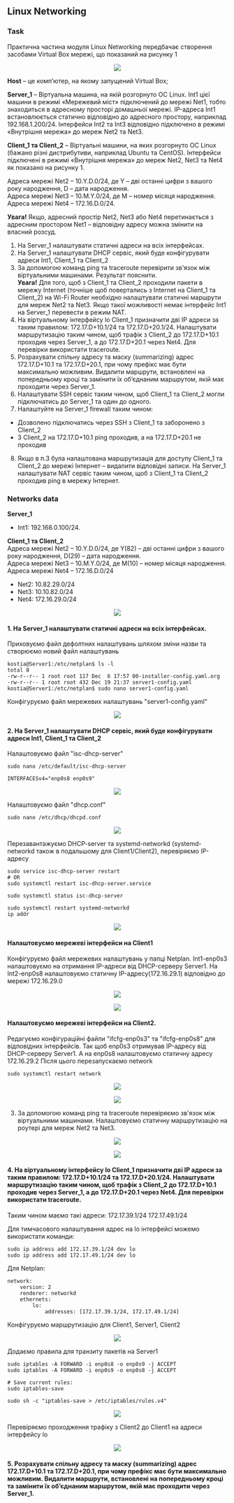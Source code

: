 ## Linux Networking
### Task
Практична частина модуля Linux Networking  передбачає створення засобами Virtual Box мережі, що показаний на рисунку 1
<p align="center">
  <img src="https://github.com/Gahoo82/EPAM-Home_Tasks/blob/main/Networks_using_Linux/Docs/NetworkTasc.Pic_1.png">
</p>
  
__Host__ – це комп’ютер, на якому запущений Virtual Box;

__Server_1__ – Віртуальна машина, на якій розгорнуто ОС Linux. Int1 цієї машини в режимі «Мережевий міст» підключений до мережі Net1, тобто знаходиться в адресному просторі домашньої мережі. IP-адреса Int1 встановлюється статично відповідно до адресного простору, наприклад 192.168.1.200/24. Інтерфейси Int2 та Int3 відповідно підключено в режимі «Внутрішня мережа» до мереж Net2 та Net3. 

__Client_1 та Client_2__ – Віртуальні машини, на яких розгорнуто ОС Linux (бажано різні дистрибутиви, наприклад Ubuntu та CentOS). Інтерфейси підключені в режимі «Внутрішня мережа» до мереж Net2, Net3 та Net4 як показано на рисунку 1. 

Адреса мережі Net2 – 10.Y.D.0/24, де Y – дві останні цифри з вашого року народження, D – дата народження.   
Адреса мережі Net3 – 10.M.Y.0/24, де M – номер місяця народження. \
Адреса мережі Net4 – 172.16.D.0/24.

__Увага!__ Якщо, адресний простір Net2, Net3 або Net4 перетинається з адресним 
простором Net1 – відповідну адресу можна змінити на власний розсуд. 
1. На Server_1 налаштувати статичні адреси на всіх інтерфейсах. 
2. На Server_1 налаштувати DHCP сервіс, який буде конфігурувати адреси Int1, Client_1 та Client_2 
3. За допомогою команд ping та traceroute перевірити зв'язок між віртуальними машинами. Результат пояснити. \
__Увага!__ Для того, щоб з Client_1 та Client_2 проходили пакети в мережу Internet (точніше щоб повертались з Internet на Client_1 та Client_2) на Wi-Fi Router необхідно налаштувати статичні маршрути для мереж Net2 та Net3. Якщо такої можливості немає інтерфейс Int1 на Server_1 перевести в режим NAT. 
4. На віртуальному інтерфейсу lo Client_1 призначити дві ІР адреси за таким правилом: 172.17.D+10.1/24 та 172.17.D+20.1/24. Налаштувати маршрутизацію таким чином, щоб трафік з Client_2 до 172.17.D+10.1 проходив через Server_1, а до 172.17.D+20.1 через Net4. Для перевірки використати traceroute. 
5. Розрахувати спільну адресу та маску (summarizing) адрес 172.17.D+10.1 та 172.17.D+20.1, при чому префікс має бути максимально можливим. Видалити маршрути, встановлені на попередньому кроці та замінити їх об’єднаним маршрутом, якій має проходити через Server_1. 
6. Налаштувати SSH сервіс таким чином, щоб Client_1 та Client_2 могли підключатись до Server_1 та один до одного.  
7. Налаштуйте на Server_1 firewall таким чином:
- Дозволено підключатись через SSH з Client_1 та заборонено з Client_2 
- З Client_2 на 172.17.D+10.1 ping проходив, а на 172.17.D+20.1 не проходив 
8. Якщо в п.3 була налаштована маршрутизація для доступу Client_1 та Client_2 до мережі Інтернет – видалити відповідні записи. На Server_1 налаштувати NAT 
сервіс таким чином, щоб з Client_1 та Client_2 проходив ping в мережу Інтернет.

### Networks data
__Server_1__ 
- Int1: 192.168.0.100/24. 

__Client_1 та Client_2__ \
Адреса мережі Net2 – 10.Y.D.0/24, де Y(82) – дві останні цифри з вашого року народження, D(29) – дата народження. \
Адреса мережі Net3 – 10.M.Y.0/24, де M(10) – номер місяця народження. \
Адреса мережі Net4 – 172.16.D.0/24

 - Net2: 10.82.29.0/24  
 - Net3: 10.10.82.0/24
 - Net4: 172.16.29.0/24
 
<p align="center">
  <img src="https://github.com/Gahoo82/EPAM-Home_Tasks/blob/network_linux/Networks_using_Linux/Docs/Table%20network.png">
</p>

#### 1. На Server_1 налаштувати статичні адреси на всіх інтерфейсах.
Приховуємо файл дефолтних налаштувань шляхом зміни назви та створюємо новий файл налаштувань
```console
kostia@Server1:/etc/netplan$ ls -l
total 8
-rw-r--r-- 1 root root 117 Dec  6 17:57 00-installer-config.yaml.org
-rw-r--r-- 1 root root 432 Dec 19 21:37 server1-config.yaml
kostia@Server1:/etc/netplan$ sudo nano server1-config.yaml
```
Конфігуруємо файл мережевих налаштувань "server1-config.yaml"

<p align="center">
  <img src="https://github.com/Gahoo82/EPAM-Home_Tasks/blob/main/Networks_using_Linux/Docs/1_Static_IP_all_interfaces_netplan.png">
</p>

#### 2. На Server_1 налаштувати DHCP сервіс, який буде конфігурувати адреси Int1, Client_1 та Client_2
Налаштовуємо файл "isc-dhcp-server"
```console
sudo nano /etc/default/isc-dhcp-server

INTERFACESv4="enp0s8 enp0s9"
```
<p align="center">
  <img src="https://github.com/Gahoo82/EPAM-Home_Tasks/blob/main/Networks_using_Linux/Docs/isc_dhcp_server.png">
</p>

Налаштовуємо файл "dhcp.conf"
```console
sudo nano /etc/dhcp/dhcpd.conf
```
<p align="center">
  <img src="https://github.com/Gahoo82/EPAM-Home_Tasks/blob/main/Networks_using_Linux/Docs/dhcp.conf.png">
</p>

Перезавантажуємо DHCP-server та systemd-networkd (systemd-networkd також в подальшому для Client1/Client2), перевіряємо IP-адресу
```console
sudo service isc-dhcp-server restart
# OR
sudo systemctl restart isc-dhcp-server.service
```
```console
sudo systemctl status isc-dhcp-server
```
```console
sudo systemctl restart systemd-networkd
ip addr 
```
<p align="center">
  <img src="https://github.com/Gahoo82/EPAM-Home_Tasks/blob/main/Networks_using_Linux/Docs/Server1_IP_addr.png">
</p>

#### Налаштовуємо мережеві інтерфейси на Client1
Конфігуруємо файл мережевих налаштувань у папці Netplan. 
Int1-enp0s3 налаштовуємо на отримання IP-адреси від DHCP-серверу Server1.
На Int2-enp0s8 налаштовуємо статичну IP-адресу(172.16.29.1) відповідно до мережі 172.16.29.0

<p align="center">
  <img src="https://github.com/Gahoo82/EPAM-Home_Tasks/blob/main/Networks_using_Linux/Docs/Client1_netplan1.png">
</p>

<p align="center">
  <img src="https://github.com/Gahoo82/EPAM-Home_Tasks/blob/main/Networks_using_Linux/Docs/Client1_IP_addr.png">
</p>

#### Налаштовуємо мережеві інтерфейси на Client2.
Редагуємо конфігураційні файли "ifcfg-enp0s3" та "ifcfg-enp0s8" для відповідних інтерфейсів. Так щоб enp0s3 отримував IP-адресу від DHCP-серверу Server1. А на enp0s8 налаштовуємо статичну адресу 172.16.29.2 
Після цього перезапускаємо network

```console
sudo systemctl restart network
```
<p align="center">
  <img src="https://github.com/Gahoo82/EPAM-Home_Tasks/blob/main/Networks_using_Linux/Docs/Client2_dhcp%26static_ip.png">
</p>

<p align="center">
  <img src="https://github.com/Gahoo82/EPAM-Home_Tasks/blob/main/Networks_using_Linux/Docs/Client2_ip_addr.png">
</p>

3. За допомогою команд ping та traceroute перевіряємо зв'язок між віртуальними машинами. 
Налаштовуємо статичну маршрутизацію на роутері для мереж Net2 та Net3. 

<p align="center">
  <img src="https://github.com/Gahoo82/EPAM-Home_Tasks/blob/main/Networks_using_Linux/Docs/4_ping_traceroute.png">
</p>

<p align="center">
  <img src="https://github.com/Gahoo82/EPAM-Home_Tasks/blob/main/Networks_using_Linux/Docs/Traceroute_8888.png">
</p>

#### 4. На віртуальному інтерфейсу lo Client_1 призначити дві ІР адреси за таким правилом: 172.17.D+10.1/24 та 172.17.D+20.1/24. Налаштувати маршрутизацію таким чином, щоб трафік з Client_2 до 172.17.D+10.1 проходив через Server_1, а до 172.17.D+20.1 через Net4. Для перевірки використати traceroute. 

Таким чином маємо такі адреси: 
172.17.39.1/24
172.17.49.1/24

Для тимчасового налаштування адрес на lo інтерфейсі можемо використати команди:
```console
sudo ip address add 172.17.39.1/24 dev lo
sudo ip address add 172.17.49.1/24 dev lo
```
Для Netplan:
```console
network:
    version: 2
    renderer: networkd
    ethernets:
        lo:
            addresses: [172.17.39.1/24, 172.17.49.1/24]
```
Конфігуруємо маршрутизацію для Client1, Server1, Client2

<p align="center">
  <img src="https://github.com/Gahoo82/EPAM-Home_Tasks/blob/main/Networks_using_Linux/Docs/lo_interface.png">
</p>

Додаємо правила для транзиту пакетів на Server1
```console
sudo iptables -A FORWARD -i enp0s8 -o enp0s9 -j ACCEPT
sudo iptables -A FORWARD -i enp0s9 -o enp0s8 -j ACCEPT

# Save current rules:
sudo iptables-save

sudo sh -c "iptables-save > /etc/iptables/rules.v4"
```
<p align="center">
  <img src="https://github.com/Gahoo82/EPAM-Home_Tasks/blob/main/Networks_using_Linux/Docs/IP_table_Server_for_lo.png">
</p>

Перевіряємо проходження трафіку з Client2 до Client1 на адреси інтерфейсу lo 

<p align="center">
  <img src="https://github.com/Gahoo82/EPAM-Home_Tasks/blob/main/Networks_using_Linux/Docs/lo_traceroute.png">
</p>
 
 #### 5. Розрахувати спільну адресу та маску (summarizing) адрес 172.17.D+10.1 та 172.17.D+20.1, при чому префікс має бути максимально можливим. Видалити маршрути, встановлені на попередньому кроці та замінити їх об’єднаним маршрутом, якій має проходити через Server_1. 
